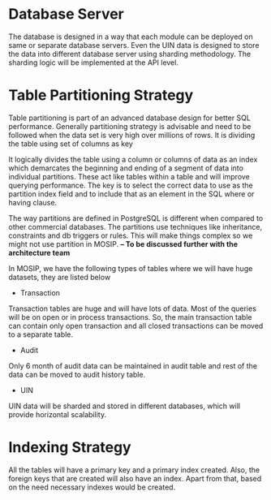 # Database Server 

The database is designed in a way that each module can be deployed on same or separate database servers. Even the UIN data is designed to store the data into different database server using sharding methodology. The sharding logic will be implemented at the API level. 

# Table Partitioning Strategy

Table partitioning is part of an advanced database design for better SQL performance.   Generally partitioning strategy is advisable and need to be followed when the data set is very high over millions of rows.  It is dividing the table using set of columns as key

It logically divides the table using a column or columns of data as an index which demarcates the beginning and ending of a segment of data into individual partitions. These act like tables within a table and will improve querying performance. The key is to select the correct data to use as the partition index field and to include that as an element in the SQL where or having clause.

The way partitions are defined in PostgreSQL is different when compared to other commercial databases.  The partitions use techniques like inheritance, constraints and db triggers or rules. This will make things complex so we might not use partition in MOSIP.  **– To be discussed further with the architecture team**

In MOSIP, we have the following types of tables where we will have huge datasets, they are listed below

* Transaction

Transaction tables are huge and will have lots of data. Most of the queries will be on open or in process transactions. So, the main transaction table can contain only open transaction and all closed transactions can be moved to a separate table.

* Audit

Only 6 month of audit data can be maintained in audit table and rest of the data can be moved to audit history table.

* UIN

UIN data will be sharded and stored in different databases, which will provide horizontal scalability.

# Indexing Strategy

All the tables will have a primary key and a primary index created. Also, the foreign keys that are created will also have an index. Apart from that, based on the need necessary indexes would be created.
**<To be elaborated further based on the data read strategy>**
